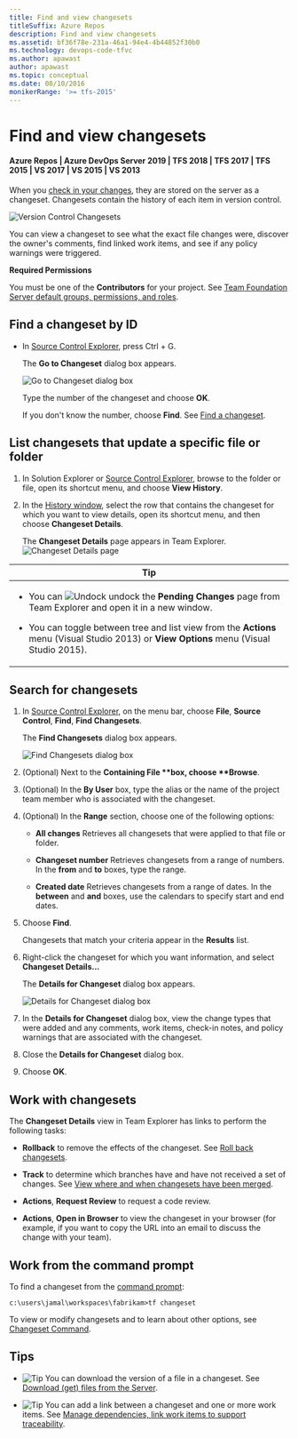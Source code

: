 ```yaml
---
title: Find and view changesets
titleSuffix: Azure Repos
description: Find and view changesets
ms.assetid: bf36f78e-231a-46a1-94e4-4b44852f30b0
ms.technology: devops-code-tfvc
ms.author: apawast
author: apawast
ms.topic: conceptual
ms.date: 08/10/2016
monikerRange: '>= tfs-2015'
---
```


# Find and view changesets

#### Azure Repos | Azure DevOps Server 2019 | TFS 2018 | TFS 2017 | TFS 2015 | VS 2017 | VS 2015 | VS 2013

When you [check in your changes](check-your-work-team-codebase.md), they are stored on the server as a changeset. Changesets contain the history of each item in version control.

![Version Control Changesets](media/find-view-changesets/IC263819.png)

You can view a changeset to see what the exact file changes were, discover the owner's comments, find linked work items, and see if any policy warnings were triggered.

**Required Permissions**

You must be one of the **Contributors** for your project. See [Team Foundation Server default groups, permissions, and roles](https://msdn.microsoft.com/library/ms253077).

## Find a changeset by ID

* In [Source Control Explorer](use-source-control-explorer-manage-files-under-version-control.md), press Ctrl + G.

  The **Go to Changeset** dialog box appears.

  ![Go to Changeset dialog box](media/find-view-changesets/IC612254.png)

  Type the number of the changeset and choose **OK**.

  If you don't know the number, choose **Find**. See [Find a changeset](find-view-changesets.md#find).

## List changesets that update a specific file or folder

1.  In Solution Explorer or [Source Control Explorer](use-source-control-explorer-manage-files-under-version-control.md), browse to the folder or file, open its shortcut menu, and choose **View History**.

2.  In the [History window](get-history-item.md), select the row that contains the changeset for which you want to view details, open its shortcut menu, and then choose **Changeset Details**.

    The **Changeset Details** page appears in Team Explorer.  
    ![Changeset Details page](media/find-view-changesets/IC592883.png)

<table>
<thead>
<tr>
<th> <strong>Tip</strong></th>
</tr>
</thead>
<tbody>
<tr>
<td><ul>
<li><p>You can <img src="media/find-view-changesets/IC667296.png" title="Undock" alt="Undock" /> undock the <strong>Pending Changes</strong> page from Team Explorer and open it in a new window.</p></li>
<li><p>You can toggle between tree and list view from the <strong>Actions</strong> menu (Visual Studio 2013) or <strong>View Options</strong> menu (Visual Studio 2015).</p></li>
</ul></td>
</tr>
</tbody>
</table>

<a name="find"></a>

## Search for changesets

1.  In [Source Control Explorer](use-source-control-explorer-manage-files-under-version-control.md), on the menu bar, choose **File**, **Source Control**, **Find**, **Find Changesets**.

    The **Find Changesets** dialog box appears.

    ![Find Changesets dialog box](media/find-view-changesets/IC612255.png)

2.  (Optional) Next to the <strong>Containing File **box, choose **Browse</strong>.

3.  (Optional) In the **By User** box, type the alias or the name of the project team member who is associated with the changeset.

4.  (Optional) In the **Range** section, choose one of the following options:

    * **All changes** Retrieves all changesets that were applied to that file or folder.

    * **Changeset number** Retrieves changesets from a range of numbers. In the **from** and **to** boxes, type the range.

    * **Created date** Retrieves changesets from a range of dates. In the **between** and **and** boxes, use the calendars to specify start and end dates.

5.  Choose **Find**.

    Changesets that match your criteria appear in the **Results** list.

6.  Right-click the changeset for which you want information, and select **Changeset Details...**

    The **Details for Changeset** dialog box appears.

    ![Details for Changeset dialog box](media/find-view-changesets/IC615597.png)

7.  In the **Details for Changeset** dialog box, view the change types that were added and any comments, work items, check-in notes, and policy warnings that are associated with the changeset.

8.  Close the **Details for Changeset** dialog box.

9.  Choose **OK**.

## Work with changesets

The **Changeset Details** view in Team Explorer has links to perform the following tasks:

* **Rollback** to remove the effects of the changeset. See [Roll back changesets](roll-back-changesets.md).

* **Track** to determine which branches have and have not received a set of changes. See [View where and when changesets have been merged](view-where-when-changesets-have-been-merged.md).

* **Actions**, **Request Review** to request a code review.

* **Actions**, **Open in Browser** to view the changeset in your browser (for example, if you want to copy the URL into an email to discuss the change with your team).

## Work from the command prompt

To find a changeset from the [command prompt](use-team-foundation-version-control-commands.md):

```
c:\users\jamal\workspaces\fabrikam>tf changeset
```

To view or modify changesets and to learn about other options, see [Changeset Command](changeset-command.md).

## Tips

* ![Tip](media/find-view-changesets/IC572374.png) You can download the version of a file in a changeset. See [Download (get) files from the Server](download-get-files-from-server.md).

* ![Tip](media/find-view-changesets/IC572374.png) You can add a link between a changeset and one or more work items. See [Manage dependencies, link work items to support traceability](../../boards/queries/link-work-items-support-traceability.md).
